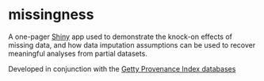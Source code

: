 # missingness

A one-pager [Shiny] app used to demonstrate the knock-on effects of missing data, and how data imputation assumptions can be used to recover meaningful analyses from partial datasets.

Developed in conjunction with the [Getty Provenance Index databases](https://github.com/thegetty/provenance-index-csv)

[shiny]: http://shiny.rstudio.com/
